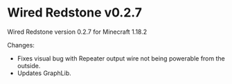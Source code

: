 # Wired Redstone v0.2.7

Wired Redstone version 0.2.7 for Minecraft 1.18.2

Changes:

* Fixes visual bug with Repeater output wire not being powerable from the outside.
* Updates GraphLib.

